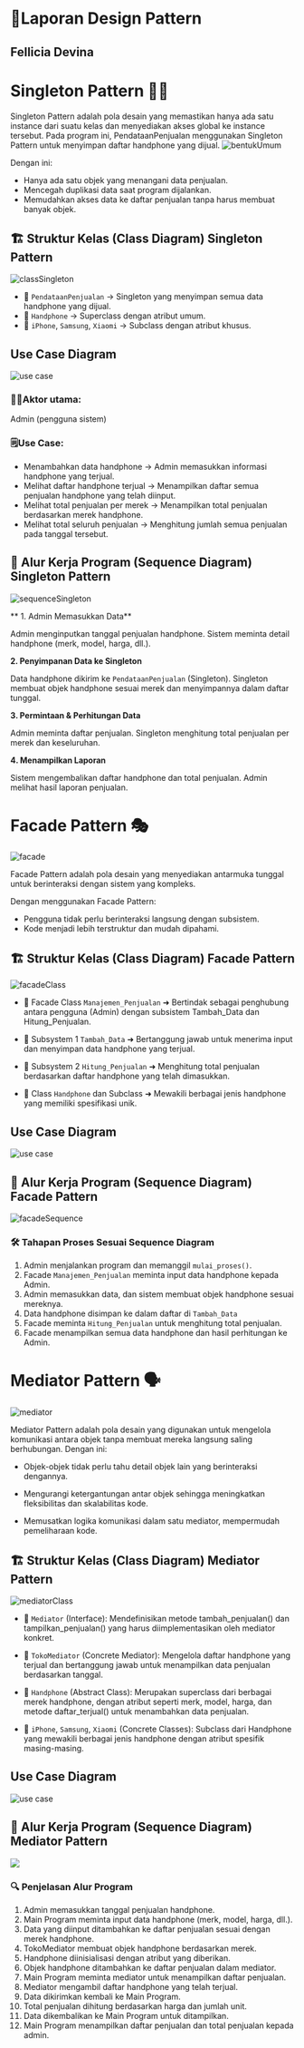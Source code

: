 # 📄Laporan Design Pattern
## Fellicia Devina

# Singleton Pattern 🧍‍♂️
Singleton Pattern adalah pola desain yang memastikan hanya ada satu instance dari suatu kelas dan menyediakan akses global ke instance tersebut.
Pada program ini, PendataanPenjualan menggunakan Singleton Pattern untuk menyimpan daftar handphone yang dijual.
![bentukUmum](https://github.com/user-attachments/assets/e9c8a363-c9d7-43bf-95ac-5ac18fd1eb26)

Dengan ini:
- Hanya ada satu objek yang menangani data penjualan.
- Mencegah duplikasi data saat program dijalankan.
- Memudahkan akses data ke daftar penjualan tanpa harus membuat banyak objek.

## 🏗️ Struktur Kelas (Class Diagram) Singleton Pattern
![classSingleton](https://github.com/user-attachments/assets/71e4941a-155a-474e-902e-39da376273d2)
- 🔹 `PendataanPenjualan` → Singleton yang menyimpan semua data handphone yang dijual.
- 🔹 `Handphone` → Superclass dengan atribut umum.
- 🔹 `iPhone`, `Samsung`, `Xiaomi` → Subclass dengan atribut khusus.

## Use Case Diagram
![use case](https://github.com/user-attachments/assets/4b4efc06-60a4-4a4a-8573-23f2dfae0e86)

### **🧍‍♂️Aktor utama:**
Admin (pengguna sistem)

### **🗒️Use Case:**
- Menambahkan data handphone → Admin memasukkan informasi handphone yang terjual.
- Melihat daftar handphone terjual → Menampilkan daftar semua penjualan handphone yang telah diinput.
- Melihat total penjualan per merek → Menampilkan total penjualan berdasarkan merek handphone.
- Melihat total seluruh penjualan → Menghitung jumlah semua penjualan pada tanggal tersebut.

## 🔄 Alur Kerja Program (Sequence Diagram) Singleton Pattern
![sequenceSingleton](https://github.com/user-attachments/assets/95a1de40-a565-4d8a-93e3-07bdef0ffdd6)

** 1.  Admin Memasukkan Data**

Admin menginputkan tanggal penjualan handphone.
Sistem meminta detail handphone (merk, model, harga, dll.).

**2️. Penyimpanan Data ke Singleton**

Data handphone dikirim ke  `PendataanPenjualan` (Singleton).
Singleton membuat objek handphone sesuai merek dan menyimpannya dalam daftar tunggal.

**3️. Permintaan & Perhitungan Data**

Admin meminta daftar penjualan.
Singleton menghitung total penjualan per merek dan keseluruhan.

**4️. Menampilkan Laporan**

Sistem mengembalikan daftar handphone dan total penjualan.
Admin melihat hasil laporan penjualan.


# Facade Pattern 🎭
![facade](https://github.com/user-attachments/assets/1d96adfd-0bbb-4be8-ae8f-0da0cbfa692d)

Facade Pattern adalah pola desain yang menyediakan antarmuka tunggal untuk berinteraksi dengan sistem yang kompleks.

Dengan menggunakan Facade Pattern: 
-  Pengguna tidak perlu berinteraksi langsung dengan subsistem.
-  Kode menjadi lebih terstruktur dan mudah dipahami.

## 🏗️ Struktur Kelas (Class Diagram) Facade Pattern
![facadeClass](https://github.com/user-attachments/assets/2fa5e5bc-edb9-406d-9e74-04a8f893b683)
- 🔹 Facade Class `Manajemen_Penjualan`
➜ Bertindak sebagai penghubung antara pengguna (Admin) dengan subsistem Tambah_Data dan Hitung_Penjualan.

- 🔹 Subsystem 1 `Tambah_Data`
➜ Bertanggung jawab untuk menerima input dan menyimpan data handphone yang terjual.

- 🔹 Subsystem 2 `Hitung_Penjualan`
➜ Menghitung total penjualan berdasarkan daftar handphone yang telah dimasukkan.

- 🔹 Class `Handphone` dan Subclass
➜ Mewakili berbagai jenis handphone yang memiliki spesifikasi unik.

## Use Case Diagram
![use case](https://github.com/user-attachments/assets/4b4efc06-60a4-4a4a-8573-23f2dfae0e86)

## 🔄 Alur Kerja Program (Sequence Diagram) Facade Pattern
![facadeSequence](https://github.com/user-attachments/assets/f5478a69-dc26-4e50-80c7-f95a9f92f062)

### **🛠️ Tahapan Proses Sesuai Sequence Diagram**
1. Admin menjalankan program dan memanggil `mulai_proses()`.
2. Facade `Manajemen_Penjualan` meminta input data handphone kepada Admin.
3. Admin memasukkan data, dan sistem membuat objek handphone sesuai mereknya.
4. Data handphone disimpan ke dalam daftar di `Tambah_Data`
5. Facade meminta `Hitung_Penjualan` untuk menghitung total penjualan.
6. Facade menampilkan semua data handphone dan hasil perhitungan ke Admin.

# Mediator Pattern 🗣️
![mediator](https://github.com/user-attachments/assets/a261f00e-450d-4d2c-b79e-831a5a18dd2b)

Mediator Pattern adalah pola desain yang digunakan untuk mengelola komunikasi antara objek tanpa membuat mereka langsung saling berhubungan. Dengan ini:

- Objek-objek tidak perlu tahu detail objek lain yang berinteraksi dengannya.

- Mengurangi ketergantungan antar objek sehingga meningkatkan fleksibilitas dan skalabilitas kode.

- Memusatkan logika komunikasi dalam satu mediator, mempermudah pemeliharaan kode.

## 🏗️ Struktur Kelas (Class Diagram) Mediator Pattern
![mediatorClass](https://github.com/user-attachments/assets/eb94d72b-ec89-4226-96c7-d1cd3a907f6d)

- 🔹 `Mediator` (Interface): Mendefinisikan metode tambah_penjualan() dan tampilkan_penjualan() yang harus diimplementasikan oleh mediator konkret.

- 🔹 `TokoMediator` (Concrete Mediator): Mengelola daftar handphone yang terjual dan bertanggung jawab untuk menampilkan data penjualan berdasarkan tanggal.

- 🔹 `Handphone` (Abstract Class): Merupakan superclass dari berbagai merek handphone, dengan atribut seperti merk, model, harga, dan metode daftar_terjual() untuk menambahkan data penjualan.

- 🔹 `iPhone`, `Samsung`, `Xiaomi` (Concrete Classes): Subclass dari Handphone yang mewakili berbagai jenis handphone dengan atribut spesifik masing-masing.

## Use Case Diagram
![use case](https://github.com/user-attachments/assets/4b4efc06-60a4-4a4a-8573-23f2dfae0e86)

## 🔄 Alur Kerja Program (Sequence Diagram) Mediator Pattern
![](https://github.com/user-attachments/assets/011bec1e-80b6-48e6-8a20-d93cbf67ae89)

### **🔍 Penjelasan Alur Program**

1. Admin memasukkan tanggal penjualan handphone.
2. Main Program meminta input data handphone (merk, model, harga, dll.).
3. Data yang diinput ditambahkan ke daftar penjualan sesuai dengan merek handphone.
4. TokoMediator membuat objek handphone berdasarkan merek.
5. Handphone diinisialisasi dengan atribut yang diberikan.
6. Objek handphone ditambahkan ke daftar penjualan dalam mediator.
7. Main Program meminta mediator untuk menampilkan daftar penjualan.
8. Mediator mengambil daftar handphone yang telah terjual.
9.  Data dikirimkan kembali ke Main Program.
10.  Total penjualan dihitung berdasarkan harga dan jumlah unit.
11.  Data dikembalikan ke Main Program untuk ditampilkan.
12.  Main Program menampilkan daftar penjualan dan total penjualan kepada admin.
